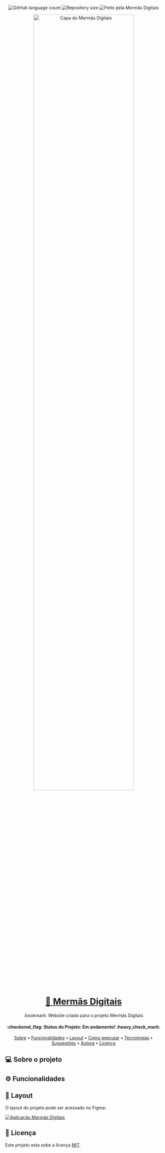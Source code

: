 <p align="center">
  <img alt="GitHub language count" src="https://img.shields.io/github/languages/count/laillagaleno/letmeask?color=FF008E">
  <img alt="Repository size" src="https://img.shields.io/github/repo-size/laillagaleno/letmeask?color=FFCD1E"
  <a href="https://rocketseat.com.br">
    <img alt="Feito pela Mermãs Digitais" src="https://img.shields.io/badge/feito%20por-MermãsDigitaiss-%237519C1">
  </a>
</p>

<p align="center">
  <img alt="Capa do Mermãs Digitais" width="80%" src="src/assets/README/capa.svg"/>
</p>

<h1 align="center">
    <a href="">🚀 Mermãs Digitais</a>
</h1>
<p align="center">:bookmark: Website criado para o projeto Mermãs Digitais </p>

<h4 align="center">
    :checkered_flag: Status do Projeto: Em andamento! :heavy_check_mark:
</h4>

<p align="center">
 <a href="#-sobre-o-projeto">Sobre</a> •
 <a href="#-funcionalidades">Funcionalidades</a> •
 <a href="#-layout">Layout</a> • 
 <a href="#-como-executar-o-projeto">Como executar</a> • 
 <a href="#-tecnologias">Tecnologias</a> • 
 <a href="#-suguestões-para-o-próximo-nível">Suguestões</a> • 
 <a href="#-autor">Autora</a> • 
 <a href="#user-content--licença">Licença</a>
</p>

## 💻 Sobre o projeto


## ⚙ Funcionalidades


## 🎨 Layout

O layout do projeto pode ser acessado no Figma:

<a href="https://www.figma.com/file/qAP9Q4HC6KU6zACJdx4cex/merm%C3%A3sdigitais?type=design&node-id=355%3A299&t=9xrozynr3W3xuhMt-1">
  <img alt="Aplicação Mermãs Digitais" src="https://img.shields.io/badge/Acessar%20Layout%20-Figma-%237519C1">
</a>


## 📝 Licença

Este projeto esta sobe a licença [MIT](./LICENSE).
